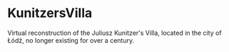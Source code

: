 # KunitzersVilla
Virtual reconstruction of the Juliusz Kunitzer's Villa, located in the city of Łódź, no longer existing for over a century.
